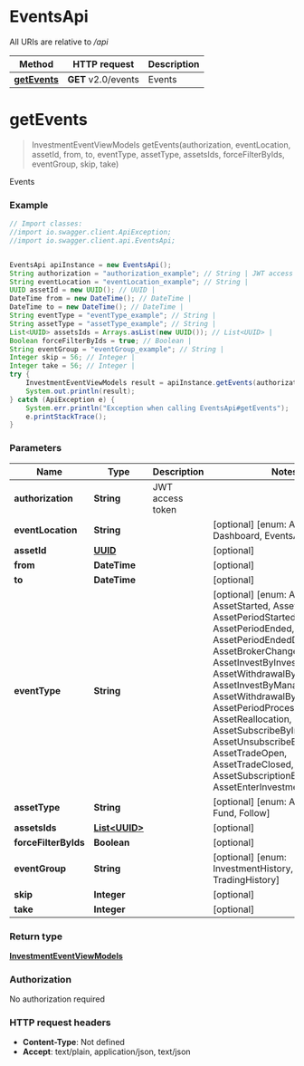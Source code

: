 # EventsApi

All URIs are relative to */api*

Method | HTTP request | Description
------------- | ------------- | -------------
[**getEvents**](EventsApi.md#getEvents) | **GET** v2.0/events | Events

<a name="getEvents"></a>
# **getEvents**
> InvestmentEventViewModels getEvents(authorization, eventLocation, assetId, from, to, eventType, assetType, assetsIds, forceFilterByIds, eventGroup, skip, take)

Events

### Example
```java
// Import classes:
//import io.swagger.client.ApiException;
//import io.swagger.client.api.EventsApi;


EventsApi apiInstance = new EventsApi();
String authorization = "authorization_example"; // String | JWT access token
String eventLocation = "eventLocation_example"; // String | 
UUID assetId = new UUID(); // UUID | 
DateTime from = new DateTime(); // DateTime | 
DateTime to = new DateTime(); // DateTime | 
String eventType = "eventType_example"; // String | 
String assetType = "assetType_example"; // String | 
List<UUID> assetsIds = Arrays.asList(new UUID()); // List<UUID> | 
Boolean forceFilterByIds = true; // Boolean | 
String eventGroup = "eventGroup_example"; // String | 
Integer skip = 56; // Integer | 
Integer take = 56; // Integer | 
try {
    InvestmentEventViewModels result = apiInstance.getEvents(authorization, eventLocation, assetId, from, to, eventType, assetType, assetsIds, forceFilterByIds, eventGroup, skip, take);
    System.out.println(result);
} catch (ApiException e) {
    System.err.println("Exception when calling EventsApi#getEvents");
    e.printStackTrace();
}
```

### Parameters

Name | Type | Description  | Notes
------------- | ------------- | ------------- | -------------
 **authorization** | **String**| JWT access token |
 **eventLocation** | **String**|  | [optional] [enum: Asset, Dashboard, EventsAll]
 **assetId** | [**UUID**](.md)|  | [optional]
 **from** | **DateTime**|  | [optional]
 **to** | **DateTime**|  | [optional]
 **eventType** | **String**|  | [optional] [enum: All, AssetStarted, AssetFinished, AssetPeriodStarted, AssetPeriodEnded, AssetPeriodEndedDueToStopOut, AssetBrokerChanged, AssetInvestByInvestor, AssetWithdrawalByInvestor, AssetInvestByManager, AssetWithdrawalByManager, AssetPeriodProcessed, AssetReallocation, AssetSubscribeByInvestor, AssetUnsubscribeByInvestor, AssetTradeOpen, AssetTradeClosed, AssetSubscriptionEdit, AssetEnterInvestment]
 **assetType** | **String**|  | [optional] [enum: All, Program, Fund, Follow]
 **assetsIds** | [**List&lt;UUID&gt;**](UUID.md)|  | [optional]
 **forceFilterByIds** | **Boolean**|  | [optional]
 **eventGroup** | **String**|  | [optional] [enum: InvestmentHistory, TradingHistory]
 **skip** | **Integer**|  | [optional]
 **take** | **Integer**|  | [optional]

### Return type

[**InvestmentEventViewModels**](InvestmentEventViewModels.md)

### Authorization

No authorization required

### HTTP request headers

 - **Content-Type**: Not defined
 - **Accept**: text/plain, application/json, text/json

